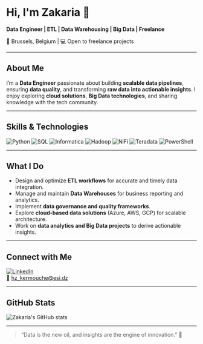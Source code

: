# Hi, I'm Zakaria 👋

**Data Engineer | ETL | Data Warehousing | Big Data | Freelance**

📍 Brussels, Belgium | 💻 Open to freelance projects

---

## About Me
I’m a **Data Engineer** passionate about building **scalable data pipelines**, ensuring **data quality**, and transforming **raw data into actionable insights**. I enjoy exploring **cloud solutions**, **Big Data technologies**, and sharing knowledge with the tech community.

---

## Skills & Technologies

![Python](https://img.shields.io/badge/-Python-333333?style=for-the-badge&logo=python)
![SQL](https://img.shields.io/badge/-SQL-333333?style=for-the-badge&logo=postgresql)
![Informatica](https://img.shields.io/badge/-Informatica-333333?style=for-the-badge)
![Hadoop](https://img.shields.io/badge/-Hadoop-333333?style=for-the-badge&logo=apachehadoop)
![NiFi](https://img.shields.io/badge/-Apache%20NiFi-333333?style=for-the-badge&logo=apache)
![Teradata](https://img.shields.io/badge/-Teradata-333333?style=for-the-badge)
![PowerShell](https://img.shields.io/badge/-PowerShell-333333?style=for-the-badge&logo=powershell)

---

## What I Do
- Design and optimize **ETL workflows** for accurate and timely data integration.  
- Manage and maintain **Data Warehouses** for business reporting and analytics.  
- Implement **data governance and quality frameworks**.  
- Explore **cloud-based data solutions** (Azure, AWS, GCP) for scalable architecture.  
- Work on **data analytics and Big Data projects** to derive actionable insights.  

---

## Connect with Me
[![LinkedIn](https://img.shields.io/badge/-LinkedIn-0077B5?style=for-the-badge&logo=linkedin&logoColor=white)](https://www.linkedin.com/in/zakaria-abdelmoumen-kermouche)  
📧 [hz_kermouche@esi.dz](mailto:hz_kermouche@esi.dz)

---

## GitHub Stats
![Zakaria's GitHub stats](https://github-readme-stats.vercel.app/api?username=ZakariaAbdelmoumenKermouche&show_icons=true&theme=radical)

---

> “Data is the new oil, and insights are the engine of innovation.” 🚀
